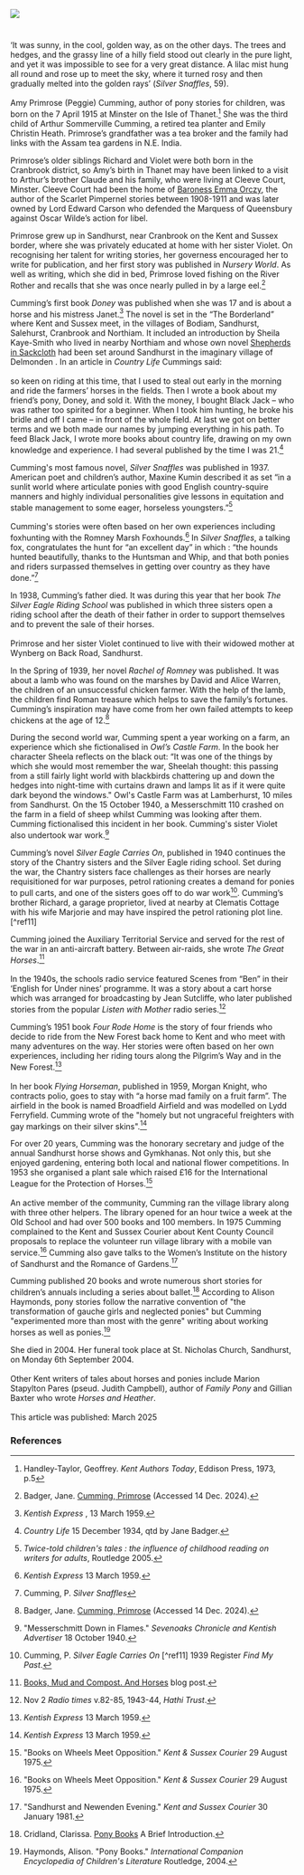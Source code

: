 <a href="https://www.kent-maps.online"><img src="https://kent-map.github.io/mdpress/juncture/ve-button.png"></a>

<param ve-config title="Primrose Cumming (1915-2004)" author="Michelle Crowther" layout="vtl" banner="https://stor.artstor.org/stor/f99cba76-1d0b-4711-8b68-963a2f244076" description="In this visual essay, Michelle Crowther presents the life and works of Kent author Primrose Cumming.">

<param ve-entity eid="Q9033431"  aliases="Minster">
<param ve-entity eid="Q2160826" aliases="Cranbrook">
<param ve-entity eid="Q2911413" aliases="Sandhurst">
<param ve-entity eid="Q2011975" aliases="Bodiam">
<param ve-entity eid="Q1792908" aliases="Northiam">

<!-- Historical map layers -->
<param ve-map-layer active allmaps allmaps-id="542e2ed0e875aeb4" title="OS East Kent 1945">

#

‘It was sunny, in the cool, golden way, as on the other days. The trees and hedges, and the grassy line of a hilly field stood out clearly in the pure light, and yet it was impossible to see for a very great distance. A lilac mist hung all round and rose up to meet the sky, where it turned rosy and then gradually melted into the golden rays’ (_Silver Snaffles_, 59).
<br><br>
Amy Primrose (Peggie) Cumming, author of pony stories for children, was born on the 7 April 1915 at Minster on the Isle of Thanet.[^ref1] She was the third child of Arthur Sommerville Cumming, a retired tea planter and Emily Christin Heath. Primrose’s grandfather was a tea broker and the family had links with the Assam tea gardens in N.E. India. 
<param ve-image url="https://upload.wikimedia.org/wikipedia/commons/d/d0/Bruno_Liljefors_-_Black_pony_1887.jpg" label="Black Pony, 1887" attribution="Bruno Liljefors, Public Domain via Wikimedia Commons">

Primrose’s older siblings Richard and Violet were both born in the Cranbrook district, so Amy’s birth in Thanet may have been linked to a visit to Arthur’s brother Claude and his family, who were living at Cleeve Court, Minster. Cleeve Court had been the home of [Baroness Emma Orczy]( /20c/20c-orczy-biography/), the author of the Scarlet Pimpernel stories between 1908-1911 and was later owned by Lord Edward Carson who defended the Marquess of Queensbury against Oscar Wilde’s action for libel.
<param ve-image url="https://upload.wikimedia.org/wikipedia/commons/thumb/6/66/Cleve_Court%2C_Thanet-geograph.org.uk-2261048.jpg/1024px-Cleve_Court%2C_Thanet-geograph.org.uk-2261048.jpg" label="Cleve Court" attribution="David Anstiss" license="CC BY-SA 2.0">

Primrose grew up in Sandhurst, near Cranbrook on the Kent and Sussex border, where she was privately educated at home with her sister Violet. On recognising her talent for writing stories, her governess encouraged her to write for publication, and her first story was published in _Nursery World_. As well as writing, which she did in bed, Primrose loved fishing on the River Rother and recalls that she was once nearly pulled in by a large eel.[^ref2] 
<param ve-image url="https://upload.wikimedia.org/wikipedia/commons/d/da/Underwater_studies_of_fish_with_an_eel_RMG_PU0488.jpg" label="Underwater studies of fish with an eel" attribution="William Lionel Wyllie, Royal Museums Greenwich, Public domain, via Wikimedia Commons">

Cumming’s first book _Doney_ was published when she was 17 and is about a horse and his mistress Janet.[^ref3] The novel is set in the “The Borderland” where Kent and Sussex meet, in the villages of Bodiam, Sandhurst, Salehurst, Cranbrook and Northiam. It included an introduction by Sheila Kaye-Smith who lived in nearby Northiam and whose own novel [Shepherds in Sackcloth]( https://www.kent-maps.online/20c/20c-kaye-smith-delmonden/) had been set around Sandhurst in the imaginary village of Delmonden . In an article in _Country Life_ Cummings said:
<br><br>
so keen on riding at this time, that I used to steal out early in the morning and ride the farmers’ horses in the fields. Then I wrote a book about my friend’s pony, Doney, and sold it. With the money, I bought Black Jack – who was rather too spirited for a beginner. When I took him hunting, he broke his bridle and off I came – in front of the whole field. At last we got on better terms and we both made our names by jumping everything in his path. To feed Black Jack, I wrote more books about country life, drawing on my own knowledge and experience. I had several published by the time I was 21.[^ref4]
<param ve-image url="https://stor.artstor.org/stor/6ec0b85d-688d-4221-9302-eb4cfac662e5" label="Marshal Foch ridden by Miss Vera Goodchild, West Kent Stables" attribution="Michelle Crowther">

Cumming's most famous novel, _Silver Snaffles_ was published in 1937. American poet and children’s author, Maxine Kumin described it as set “in a sunlit world where articulate ponies with good English country-squire manners and highly individual personalities give lessons in equitation and stable management to some eager, horseless youngsters.”[^ref5]
<br><br>
Cumming's stories were often based on her own experiences including foxhunting with the Romney Marsh Foxhounds.[^ref6] In _Silver Snaffles_, a talking fox, congratulates the hunt for “an excellent day” in which : “the hounds hunted beautifully, thanks to the Huntsman and Whip, and that both ponies and riders surpassed themselves in getting over country as they have done.”[^ref7] 
<param ve-image url="https://upload.wikimedia.org/wikipedia/commons/c/cf/Bruno_Liljefors_-_Fox_hunted_by_dogs_1905.jpg" label="Fox hunted by dogs, 1905" attribution="Bruno Liljefors, Public domain, via Wikimedia Commons">

In 1938, Cumming’s father died. It was during this year that her book _The Silver Eagle Riding School_ was published in which three sisters open a riding school after the death of their father in order to support themselves and to prevent the sale of their horses. 
<br><br>
Primrose and her sister Violet continued to live with their widowed mother at Wynberg on Back Road, Sandhurst.
<param ve-image url="https://stor.artstor.org/stor/f46a4ed2-2281-41ef-b467-b51c70ac8e14" label="West Kent Stables 1926" attribution="Michelle Crowther">

In the Spring of 1939, her novel _Rachel of Romney_ was published. It was about a lamb who was found on the marshes by David and Alice Warren, the children of an unsuccessful chicken farmer. With the help of the lamb, the children find Roman treasure which helps to save the family’s fortunes. Cumming’s inspiration may have come from her own failed attempts to keep chickens at the age of 12.[^ref8]
<param ve-image url="https://upload.wikimedia.org/wikipedia/commons/b/b8/Sheep%2C_breeds_and_management_%281893%29_%2814801775033%29.jpg" label="Romney Marsh Ewes and Lambs" attribution="Wrightson, John, UMAss Amherst Libraries, No restrictions, via Wikimedia Commons">

During the second world war, Cumming spent a year working on a farm, an experience which she fictionalised in _Owl’s Castle Farm_. In the book her character Sheela reflects on the black out: “It was one of the things by which she would most remember the war, Sheelah thought: this passing from a still fairly light world with blackbirds chattering up and down the hedges into night-time with curtains drawn and lamps lit as if it were quite dark beyond the windows." Owl's Castle Farm was at Lamberhurst, 10 miles from Sandhurst. On the 15 October 1940, a Messerschmitt 110 crashed on the farm in a field of sheep whilst Cumming was looking after them. Cumming fictionalised this incident in her book. Cumming's sister Violet also undertook war work.[^ref9]
<param ve-image url="https://upload.wikimedia.org/wikipedia/commons/e/ee/Land_Army_Girls_going_to_Bed_%28Art.IWM_ART_LD_3351%29.jpg" label="Land Army Girls Going to Bed" attribution="Evelyn Dunbar, Imperial War Museum, Public domain, via Wikimedia Commons">

Cumming’s novel _Silver Eagle Carries On_, published in 1940 continues the story of the Chantry sisters and the Silver Eagle riding school. Set during the war, the Chantry sisters face challenges as their horses are nearly requisitioned for war purposes, petrol rationing creates a demand for ponies to pull carts, and one of the sisters goes off to do war work[^ref10]. Cumming’s brother Richard, a garage proprietor, lived at nearby at Clematis Cottage with his wife Marjorie and may have inspired the petrol rationing plot line.[^ref11]

Cumming joined the Auxiliary Territorial Service and served for the rest of the war in an anti-aircraft battery. Between air-raids, she wrote _The Great Horses_.[^ref12] 
<br><br>
In the 1940s, the schools radio service featured Scenes from “Ben” in their ‘English for Under nines’ programme. It was a story about a cart horse which was arranged for broadcasting by Jean Sutcliffe, who later published stories from the popular _Listen with Mother_ radio series.[^ref13] 
<param ve-image url="https://upload.wikimedia.org/wikipedia/commons/9/99/Theodore_Gericault_-_A_Cart-Horse.jpg" label="A Cart Horse" attribution="Théodore Géricault, Musee des Beaux-Arts d'Orleans, Public domain, via Wikimedia Commons" 

Cumming’s 1951 book _Four Rode Home_ is the story of four friends who decide to ride from the New Forest back home to Kent and who meet with many adventures on the way. Her stories were often based on her own experiences, including  her riding tours along the Pilgrim’s Way and in the New Forest.[^ref14]
<br><br>
In her book _Flying Horseman_, published in 1959, Morgan Knight, who contracts polio, goes to stay with “a horse mad family on a fruit farm”. The airfield in the book is named Broadfield Airfield and was modelled on Lydd Ferryfield. Cumming wrote of the "homely but not ungraceful freighters with gay markings on their silver skins".[^ref15]
<param ve-image url="https://upload.wikimedia.org/wikipedia/commons/a/ae/Bristol_Freighter_%28Silver_City_Airways%29_at_Lydd_Airport%2C_1960_1279850.jpg" label="Brisol Freighter Silver City Airway at Lydd Airport, c. 1960" attribution="Anne Burgess, via Wikimedia Commons" license="CC BY-SA 2.0">

For over 20 years, Cumming was the honorary secretary and judge of the annual Sandhurst horse shows and Gymkhanas. Not only this, but she enjoyed gardening, entering both local and national flower competitions. In 1953 she organised a plant sale which raised £16 for the International League for the Protection of Horses.[^ref16]
<br><br>
An active member of the community, Cumming ran the village library along with three other helpers. The library opened for an hour twice a week at the Old School and had over 500 books and 100 members. In 1975 Cumming  complained to the Kent and Sussex Courier about Kent County Council proposals to replace the volunteer run village library with a mobile van service.[^ref16] Cumming also gave talks to the Women’s Institute on the history of Sandhurst and the Romance of Gardens.[^ref17]

Cumming published 20 books and wrote numerous short stories for children’s annuals including a series about ballet.[^ref18] According to Alison Haymonds, pony stories follow the narrative convention of "the transformation of gauche girls and neglected ponies" but Cumming "experimented more than most with the genre" writing about working horses as well as ponies.[^ref19]

She died in 2004. Her funeral took place at St. Nicholas Church, Sandhurst, on Monday 6th September 2004. 
<br><br>
Other Kent writers of tales about horses and ponies include Marion Stapylton Pares (pseud. Judith Campbell), author of _Family Pony_ and Gillian Baxter who wrote _Horses and Heather_. 
<br><br>
This article was published: March 2025   

### References

[^ref1]: Handley-Taylor, Geoffrey. _Kent Authors Today_, Eddison Press, 1973, p.5
[^ref2]: Badger, Jane. [Cumming, Primrose](https://janebadgerbooks.co.uk/british-authors/cumming-primrose/) (Accessed 14 Dec. 2024).
[^ref3]: _Kentish Express_ , 13 March 1959.
[^ref4]: _Country Life_ 15 December 1934, qtd by Jane Badger.
[^ref5]: _Twice-told children's tales : the influence of childhood reading on writers for adults_, Routledge 2005.
[^ref6]: _Kentish Express_ 13 March 1959.
[^ref7]: Cumming, P. _Silver Snaffles_ 
[^ref8]: Badger, Jane. [Cumming, Primrose](https://janebadgerbooks.co.uk/british-authors/cumming-primrose/) (Accessed 14 Dec. 2024).
[^ref9]: "Messerschmitt Down in Flames." _Sevenoaks Chronicle and Kentish Advertiser_ 18 October 1940.
[^ref10]: Cumming, P. _Silver Eagle Carries On_
[^ref11] 1939 Register _Find My Past_.
[^ref12]: [Books, Mud and Compost. And Horses](https://booksandmud.blogspot.com/2014/09/pbotd-3rd-september-primrose-cumming.html) blog post.
[^ref13]: Nov 2 _Radio times_ v.82-85, 1943-44, _Hathi Trust_. 
[^ref14]: _Kentish Express_ 13 March 1959. 
[^ref15]: _Kentish Express_ 13 March 1959.
[^ref16]: "Books on Wheels Meet Opposition." _Kent & Sussex Courier_ 29 August 1975.
[^ref17]: "Sandhurst and Newenden Evening." _Kent and Sussex Courier_ 30 January 1981.
[^ref18]: Cridland, Clarissa. [Pony Books](http://www.collectingbooksandmagazines.com/ponybook.html) A Brief Introduction.
[^ref19]: Haymonds, Alison. "Pony Books." _International Companion Encyclopedia of Children's Literature_ Routledge, 2004.





